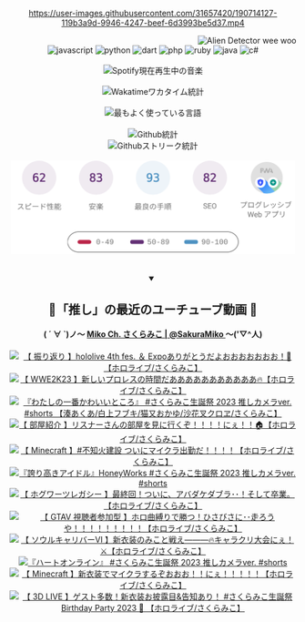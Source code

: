 <!-- START: HERO IMAGE GIF ////////// ////////// ////////// -->
<!-- <img src="@/../assets/img/gaming/ghost-of-tsushima.gif" width="100%"  alt="nellyXinwei's Hero Gif Image"/> -->
<!-- END: HERO IMAGE GIF ////////// ////////// ////////// -->

<div align="center" >  
  
<!-- START:ワンピース 第1015話「ルフィはRED ROCを使う」 -->
<https://user-images.githubusercontent.com/31657420/190714127-119b3a9d-9946-4247-beef-6d3993be5d37.mp4>
<!-- END:ワンピース 第1015話「ルフィはRED ROCを使う」 -->

<!-- START:VISITOR COUNTER -->
<div width="100%" align="right">

<img src="https://komarev.com/ghpvc/?username=nellyXinwei&label=🛸&color=grey&style=for-the-badge&labelcolor=ffffff" alt="Alien Detector wee woo"/>

</div>
<!-- END:VISITOR COUNTER -->

<!-- START: PROGRAMMING LANGUAGES -->
<!-- 色彩 Color Scheme:
#961E3A, #8A0D42, #5A0640, #4F265E, #2B355A, #3E759B, #CC4246,
#BB2649, #AD1052, #700750, #633075, #364270, #4E92C2, #FF5357
Sauce: https://www.webcreatorbox.com/inspiration/pantone-2023
-->

<img src="https://img.shields.io/badge/javascript%20-%23BB2649.svg?&style=for-the-badge&logo=javascript&logoColor=white&labelColor=961E3A" alt="javascript"/>
<img src="https://img.shields.io/badge/python%20-%23AD1052.svg?&style=for-the-badge&logo=python&logoColor=white&labelColor=8A0D42" alt="python" />
<img src="https://img.shields.io/badge/dart%20-%23700750.svg?&style=for-the-badge&logo=dart&logoColor=white&labelColor=5A0640" alt="dart"/>
<img src="https://img.shields.io/badge/php%20-%23633075.svg?&style=for-the-badge&logo=php&logoColor=white&labelColor=4F265E" alt="php"/>
<img src="https://img.shields.io/badge/ruby%20-%23364270.svg?&style=for-the-badge&logo=ruby&logoColor=white&labelColor=2B355A" alt="ruby"/>
<img src="https://img.shields.io/badge/java%20-%234E92C2.svg?&style=for-the-badge&logo=openjdk&logoColor=white&labelColor=3E759B" alt="java"/>
<img src="https://img.shields.io/badge/c%23-%23FF5357.svg?style=for-the-badge&logo=c-sharp&logoColor=white&labelColor=CC4246" alt="c#"/>  
<!-- END: PROGRAMMING LANGUAGES -->

<br>
<br>

<!-- START: MUSIC STATUS -->
  <!-- <a href="https://newojima-gsrs-20220114.vercel.app/api/now-playing?open">
    <img src="https://newojima-gsrs-20220114.vercel.app/api/now-playing" alt="Spotify現在再生中の音楽">
  </a> -->
  <img src="https://newojima-grss-20230114.vercel.app/api/spotify?border_color=transparent" alt="Spotify現在再生中の音楽" width="280px">
<!-- END: MUSIC STATUS -->

<br>
<br>

<!-- START: GITHUB STATUS -->
<!-- 色彩 Color Scheme:  #BB2649, #AD1052, #700750, #633075 -->
<img align="center" src="https://newojima-grs-20230109.vercel.app/api/wakatime?username=newojima&layout=compact&langs_count=10&locale=ja&hide_title=false&title_color=fff&hide_border=true&text_color=fff&bg_color=BB2649,BB2649,633075,633075&hide=other,css,html,bash,xml,git%20config,makefile,properties,yaml,markdown,text,json,jsx" alt="Wakatimeワカタイム統計"/>

<br>
<br>

<!-- 色彩 Color Scheme:  #633075, #364270, #4E92C2 -->
  <img align="center" src="https://newojima-grs-20230109.vercel.app/api/top-langs?username=newojima&layout=compact&text_color=fff&icon_color=fff&hide_border=true&&locale=ja&hide_title=false&title_color=fff&include_all_commits=true&card_width=445&langs_count=11&hide=c%23,powershell,shaderlab,hlsl,makefile,jupyter%20notebook,python,html,css,shell,batchfile,less,liquid,hack,scss&bg_color=4F265E,633075,4E92C2" alt="最もよく使っている言語"/>

<br>
<br>

<!-- 色彩 Color Scheme:  #4E92C2, #FF5357 -->
  <img align="center" src="https://newojima-grs-20230109.vercel.app/api?username=newojima&show_icons=true&&locale=ja&title_color=fff&text_color=fff&icon_color=fff&hide_border=true&hide_title=false&count_private=true&include_all_commits=true&card_width=495&disable_animations=true&bg_color=4E92C2,4E92C2,FF5357" alt="Github統計"/>

<br>

<img align="center" src="https://streak-stats.demolab.com?user=newojima&theme=dark&hide_border=true&locale=ja&ring=BB2649&stroke=222222&background=151515&sideLabels=BB2649&currStreakLabel=ffffff&border=BB2649&fire=FF5357&currStreakNum=ffffff&sideNums=FF5357&dates=ffffff" alt="Githubストリーク統計"/>

<br>
<br>

  <img align="center" width="500px" src="@/../assets/img/page-insights.svg" alt="Githubページの洞察"/>
  
</div>
<!-- END: GITHUB STATUS -->

<br>
<br>

<div align="center">
<details open>
  <summary>

  </summary>

  <h2 align="center">🌸「推し」の最近のユーチューブ動画 🌸</h2>
  <h4>
  ( ´ ∀ `)ノ～ 
  <a href="https://www.youtube.com/@SakuraMiko">Miko Ch. さくらみこ | @SakuraMiko
  </a>
   ～('▽^人)
  </h4>

  <!-- BEGIN YOUTUBE-CARDS -->
<a href="https://www.youtube.com/watch?v=MgP4rNeSq8w"><img src="https://ytcards.demolab.com/?id=MgP4rNeSq8w&title=%E3%80%90+%E6%8C%AF%E3%82%8A%E8%BF%94%E3%82%8A+%E3%80%91hololive+4th+fes.+%EF%BC%86+Expo%E3%81%82%E3%82%8A%E3%81%8C%E3%81%A8%E3%81%86%E3%81%A0%E3%82%88%E3%81%8A%E3%81%8A%E3%81%8A%E3%81%8A%E3%81%8A%E3%81%8A%E3%81%8A%EF%BC%81%F0%9F%8C%B8%E3%80%90%E3%83%9B%E3%83%AD%E3%83%A9%E3%82%A4%E3%83%96%2F%E3%81%95%E3%81%8F%E3%82%89%E3%81%BF%E3%81%93%E3%80%91&lang=ja&timestamp=1679064273&background_color=%230d1117&title_color=%23ffffff&stats_color=%23dedede&width=187&duration=0" alt="【 振り返り 】hololive 4th fes. ＆ Expoありがとうだよおおおおおおお！🌸【ホロライブ/さくらみこ】" title="【 振り返り 】hololive 4th fes. ＆ Expoありがとうだよおおおおおおお！🌸【ホロライブ/さくらみこ】"></a>
<a href="https://www.youtube.com/watch?v=7fIFY2BWepY"><img src="https://ytcards.demolab.com/?id=7fIFY2BWepY&title=%E3%80%90+WWE2K23+%E3%80%91%E6%96%B0%E3%81%97%E3%81%84%E3%83%97%E3%83%AD%E3%83%AC%E3%82%B9%E3%81%AE%E6%99%82%E9%96%93%E3%81%A0%E3%81%82%E3%81%82%E3%81%82%E3%81%82%E3%81%82%E3%81%82%E3%81%82%E3%81%82%E3%81%82%E3%81%82%E3%81%82%F0%9F%94%A5%E3%80%90%E3%83%9B%E3%83%AD%E3%83%A9%E3%82%A4%E3%83%96%2F%E3%81%95%E3%81%8F%E3%82%89%E3%81%BF%E3%81%93%E3%80%91&lang=ja&timestamp=1678808322&background_color=%230d1117&title_color=%23ffffff&stats_color=%23dedede&width=187&duration=11029" alt="【 WWE2K23 】新しいプロレスの時間だあああああああああああ🔥【ホロライブ/さくらみこ】" title="【 WWE2K23 】新しいプロレスの時間だあああああああああああ🔥【ホロライブ/さくらみこ】"></a>
<a href="https://www.youtube.com/watch?v=gDKAdOcRNSM"><img src="https://ytcards.demolab.com/?id=gDKAdOcRNSM&title=%E3%80%8E%E3%82%8F%E3%81%9F%E3%81%97%E3%81%AE%E4%B8%80%E7%95%AA%E3%81%8B%E3%82%8F%E3%81%84%E3%81%84%E3%81%A8%E3%81%93%E3%82%8D%E3%80%8F+%23%E3%81%95%E3%81%8F%E3%82%89%E3%81%BF%E3%81%93%E7%94%9F%E8%AA%95%E7%A5%AD+2023+%E6%8E%A8%E3%81%97%E3%82%AB%E3%83%A1%E3%83%A9ver.+%23shorts+%E3%80%90%E6%B9%8A%E3%81%82%E3%81%8F%E3%81%82%2F%E7%99%BD%E4%B8%8A%E3%83%95%E3%83%96%E3%82%AD%2F%E7%8C%AB%E5%8F%88%E3%81%8A%E3%81%8B%E3%82%86%2F%E6%B2%99%E8%8A%B1%E5%8F%89%E3%82%AF%E3%83%AD%E3%83%B1%2F%E3%81%95%E3%81%8F%E3%82%89%E3%81%BF%E3%81%93%E3%80%91&lang=ja&timestamp=1678788169&background_color=%230d1117&title_color=%23ffffff&stats_color=%23dedede&width=187&duration=47" alt="『わたしの一番かわいいところ』 #さくらみこ生誕祭 2023 推しカメラver. #shorts 【湊あくあ/白上フブキ/猫又おかゆ/沙花叉クロヱ/さくらみこ】" title="『わたしの一番かわいいところ』 #さくらみこ生誕祭 2023 推しカメラver. #shorts 【湊あくあ/白上フブキ/猫又おかゆ/沙花叉クロヱ/さくらみこ】"></a>
<a href="https://www.youtube.com/watch?v=ziHniXG3kUM"><img src="https://ytcards.demolab.com/?id=ziHniXG3kUM&title=%E3%80%90+%E9%83%A8%E5%B1%8B%E7%B4%B9%E4%BB%8B+%E3%80%91%E3%83%AA%E3%82%B9%E3%83%8A%E3%83%BC%E3%81%95%E3%82%93%E3%81%AE%E9%83%A8%E5%B1%8B%E3%82%92%E8%A6%8B%E3%81%AB%E8%A1%8C%E3%81%8F%E3%81%9E%EF%BC%81%EF%BC%81%EF%BC%81%EF%BC%81%E3%81%AB%E3%81%87%EF%BC%81%EF%BC%81%F0%9F%8F%A0%E3%80%90%E3%83%9B%E3%83%AD%E3%83%A9%E3%82%A4%E3%83%96%2F%E3%81%95%E3%81%8F%E3%82%89%E3%81%BF%E3%81%93%E3%80%91&lang=ja&timestamp=1678712428&background_color=%230d1117&title_color=%23ffffff&stats_color=%23dedede&width=187&duration=6653" alt="【 部屋紹介 】リスナーさんの部屋を見に行くぞ！！！！にぇ！！🏠【ホロライブ/さくらみこ】" title="【 部屋紹介 】リスナーさんの部屋を見に行くぞ！！！！にぇ！！🏠【ホロライブ/さくらみこ】"></a>
<a href="https://www.youtube.com/watch?v=vzWJ4qsQkK0"><img src="https://ytcards.demolab.com/?id=vzWJ4qsQkK0&title=%E3%80%90+Minecraft+%E3%80%91%23%E4%B8%8D%E7%9F%A5%E7%81%AB%E5%BB%BA%E8%A8%AD+%E3%81%A4%E3%81%84%E3%81%AB%E3%83%9E%E3%82%A4%E3%82%AF%E3%83%A9%E5%87%BA%E5%8B%A4%E3%81%A0%EF%BC%81%EF%BC%81%EF%BC%81%EF%BC%81%E3%80%90%E3%83%9B%E3%83%AD%E3%83%A9%E3%82%A4%E3%83%96%2F%E3%81%95%E3%81%8F%E3%82%89%E3%81%BF%E3%81%93%E3%80%91&lang=ja&timestamp=1678542952&background_color=%230d1117&title_color=%23ffffff&stats_color=%23dedede&width=187&duration=9705" alt="【 Minecraft 】#不知火建設 ついにマイクラ出勤だ！！！！【ホロライブ/さくらみこ】" title="【 Minecraft 】#不知火建設 ついにマイクラ出勤だ！！！！【ホロライブ/さくらみこ】"></a>
<a href="https://www.youtube.com/watch?v=fLrwlva0eQI"><img src="https://ytcards.demolab.com/?id=fLrwlva0eQI&title=%E3%80%8E%E8%AA%87%E3%82%8A%E9%AB%98%E3%81%8D%E3%82%A2%E3%82%A4%E3%83%89%E3%83%AB%E3%80%8FHoneyWorks+%23%E3%81%95%E3%81%8F%E3%82%89%E3%81%BF%E3%81%93%E7%94%9F%E8%AA%95%E7%A5%AD+2023+%E6%8E%A8%E3%81%97%E3%82%AB%E3%83%A1%E3%83%A9ver.+%23shorts&lang=ja&timestamp=1678359339&background_color=%230d1117&title_color=%23ffffff&stats_color=%23dedede&width=187&duration=38" alt="『誇り高きアイドル』HoneyWorks #さくらみこ生誕祭 2023 推しカメラver. #shorts" title="『誇り高きアイドル』HoneyWorks #さくらみこ生誕祭 2023 推しカメラver. #shorts"></a>
<a href="https://www.youtube.com/watch?v=JqUCZYYOnAE"><img src="https://ytcards.demolab.com/?id=JqUCZYYOnAE&title=%E3%80%90+%E3%83%9B%E3%82%B0%E3%83%AF%E3%83%BC%E3%83%84%E3%83%AC%E3%82%AC%E3%82%B7%E3%83%BC+%E3%80%91%E6%9C%80%E7%B5%82%E5%9B%9E%EF%BC%81%E3%81%A4%E3%81%84%E3%81%AB%E3%80%81%E3%82%A2%E3%83%90%E3%83%80%E3%82%B1%E3%83%80%E3%83%96%E3%83%A9%EF%BD%A5%EF%BD%A5%EF%BC%81%E3%81%9D%E3%81%97%E3%81%A6%E5%8D%92%E6%A5%AD%E3%80%82%E3%80%90%E3%83%9B%E3%83%AD%E3%83%A9%E3%82%A4%E3%83%96%2F%E3%81%95%E3%81%8F%E3%82%89%E3%81%BF%E3%81%93%E3%80%91&lang=ja&timestamp=1678297097&background_color=%230d1117&title_color=%23ffffff&stats_color=%23dedede&width=187&duration=13779" alt="【 ホグワーツレガシー 】最終回！ついに、アバダケダブラ･･！そして卒業。【ホロライブ/さくらみこ】" title="【 ホグワーツレガシー 】最終回！ついに、アバダケダブラ･･！そして卒業。【ホロライブ/さくらみこ】"></a>
<a href="https://www.youtube.com/watch?v=LGHNWRjwpJE"><img src="https://ytcards.demolab.com/?id=LGHNWRjwpJE&title=%E3%80%90+GTAV+%E8%A6%96%E8%81%B4%E8%80%85%E5%8F%82%E5%8A%A0%E5%9E%8B+%E3%80%91%E3%83%9B%E3%83%AD%E6%9B%B2%E7%B8%9B%E3%82%8A%E3%81%A7%E5%8B%9D%E3%81%A4%EF%BC%81%E3%81%B2%E3%81%95%E3%81%B3%E3%81%95%E3%81%AB%EF%BD%A5%EF%BD%A5%E8%B5%B0%E3%82%8D%E3%81%86%E3%82%84%EF%BC%81%EF%BC%81%EF%BC%81%EF%BC%81%EF%BC%81%EF%BC%81%EF%BC%81%EF%BC%81%EF%BC%81%E3%80%90%E3%83%9B%E3%83%AD%E3%83%A9%E3%82%A4%E3%83%96%2F%E3%81%95%E3%81%8F%E3%82%89%E3%81%BF%E3%81%93%E3%80%91&lang=ja&timestamp=1678283110&background_color=%230d1117&title_color=%23ffffff&stats_color=%23dedede&width=187&duration=5229" alt="【 GTAV 視聴者参加型 】ホロ曲縛りで勝つ！ひさびさに･･走ろうや！！！！！！！！！【ホロライブ/さくらみこ】" title="【 GTAV 視聴者参加型 】ホロ曲縛りで勝つ！ひさびさに･･走ろうや！！！！！！！！！【ホロライブ/さくらみこ】"></a>
<a href="https://www.youtube.com/watch?v=8sRnPOtzGSg"><img src="https://ytcards.demolab.com/?id=8sRnPOtzGSg&title=%E3%80%90+%E3%82%BD%E3%82%A6%E3%83%AB%E3%82%AD%E3%83%A3%E3%83%AA%E3%83%90%E3%83%BC%E2%85%A5++%E3%80%91%E6%96%B0%E8%A1%A3%E8%A3%85%E3%81%AE%E3%81%BF%E3%81%93%E3%81%A8%E6%88%A6%E3%81%88%E2%80%95%E2%80%95%E2%80%95%F0%9F%94%A5%E3%82%AD%E3%83%A3%E3%83%A9%E3%82%AF%E3%83%AA%E5%A4%A7%E4%BC%9A%E3%81%AB%E3%81%87%EF%BC%81%E2%9A%94%E3%80%90%E3%83%9B%E3%83%AD%E3%83%A9%E3%82%A4%E3%83%96%2F%E3%81%95%E3%81%8F%E3%82%89%E3%81%BF%E3%81%93%E3%80%91&lang=ja&timestamp=1678200097&background_color=%230d1117&title_color=%23ffffff&stats_color=%23dedede&width=187&duration=8957" alt="【 ソウルキャリバーⅥ  】新衣装のみこと戦え―――🔥キャラクリ大会にぇ！⚔【ホロライブ/さくらみこ】" title="【 ソウルキャリバーⅥ  】新衣装のみこと戦え―――🔥キャラクリ大会にぇ！⚔【ホロライブ/さくらみこ】"></a>
<a href="https://www.youtube.com/watch?v=kepxoM7zp5I"><img src="https://ytcards.demolab.com/?id=kepxoM7zp5I&title=%E3%80%8E%E3%83%8F%E3%83%BC%E3%83%88%E3%82%AA%E3%83%B3%E3%83%A9%E3%82%A4%E3%83%B3%E3%80%8F+%23%E3%81%95%E3%81%8F%E3%82%89%E3%81%BF%E3%81%93%E7%94%9F%E8%AA%95%E7%A5%AD+2023+%E6%8E%A8%E3%81%97%E3%82%AB%E3%83%A1%E3%83%A9ver.+%23shorts&lang=ja&timestamp=1678180302&background_color=%230d1117&title_color=%23ffffff&stats_color=%23dedede&width=187&duration=47" alt="『ハートオンライン』 #さくらみこ生誕祭 2023 推しカメラver. #shorts" title="『ハートオンライン』 #さくらみこ生誕祭 2023 推しカメラver. #shorts"></a>
<a href="https://www.youtube.com/watch?v=lqYyXp6x7KM"><img src="https://ytcards.demolab.com/?id=lqYyXp6x7KM&title=%E3%80%90+Minecraft+%E3%80%91%E6%96%B0%E8%A1%A3%E8%A3%85%E3%81%A7%E3%83%9E%E3%82%A4%E3%82%AF%E3%83%A9%E3%81%99%E3%82%8B%E3%81%9E%E3%81%8A%E3%81%8A%E3%81%8A%EF%BC%81%EF%BC%81%E3%81%AB%E3%81%87%EF%BC%81%EF%BC%81%EF%BC%81%EF%BC%81%EF%BC%81%E3%80%90%E3%83%9B%E3%83%AD%E3%83%A9%E3%82%A4%E3%83%96%2F%E3%81%95%E3%81%8F%E3%82%89%E3%81%BF%E3%81%93%E3%80%91&lang=ja&timestamp=1678123637&background_color=%230d1117&title_color=%23ffffff&stats_color=%23dedede&width=187&duration=17558" alt="【 Minecraft 】新衣装でマイクラするぞおおお！！にぇ！！！！！【ホロライブ/さくらみこ】" title="【 Minecraft 】新衣装でマイクラするぞおおお！！にぇ！！！！！【ホロライブ/さくらみこ】"></a>
<a href="https://www.youtube.com/watch?v=FQHJL5ueV64"><img src="https://ytcards.demolab.com/?id=FQHJL5ueV64&title=%E3%80%90+3D+LIVE+%E3%80%91%E3%82%B2%E3%82%B9%E3%83%88%E5%A4%9A%E6%95%B0%EF%BC%81%E6%96%B0%E8%A1%A3%E8%A3%85%E3%81%8A%E6%8A%AB%E9%9C%B2%E7%9B%AE%26%E5%91%8A%E7%9F%A5%E3%81%82%E3%82%8A%EF%BC%81+%23%E3%81%95%E3%81%8F%E3%82%89%E3%81%BF%E3%81%93%E7%94%9F%E8%AA%95%E7%A5%AD+Birthday+Party+2023+%F0%9F%8E%82+%E3%80%90%E3%83%9B%E3%83%AD%E3%83%A9%E3%82%A4%E3%83%96%2F%E3%81%95%E3%81%8F%E3%82%89%E3%81%BF%E3%81%93%E3%80%91&lang=ja&timestamp=1678021991&background_color=%230d1117&title_color=%23ffffff&stats_color=%23dedede&width=187&duration=3777" alt="【 3D LIVE 】ゲスト多数！新衣装お披露目&告知あり！ #さくらみこ生誕祭 Birthday Party 2023 🎂 【ホロライブ/さくらみこ】" title="【 3D LIVE 】ゲスト多数！新衣装お披露目&告知あり！ #さくらみこ生誕祭 Birthday Party 2023 🎂 【ホロライブ/さくらみこ】"></a>
<!-- END YOUTUBE-CARDS -->

</div>
  
</details>

